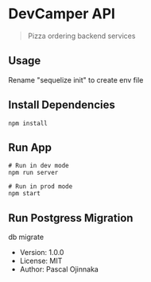 # DevCamper API

> Pizza ordering backend services

## Usage

Rename "sequelize init" to create env file

## Install Dependencies

```
npm install
```

## Run App

```
# Run in dev mode
npm run server

# Run in prod mode
npm start
```

## Run Postgress Migration

db migrate

- Version: 1.0.0
- License: MIT
- Author: Pascal Ojinnaka
